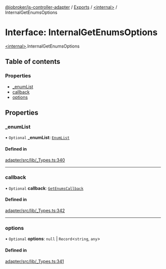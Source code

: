 [@iobroker/js-controller-adapter](../README.md) / [Exports](../modules.md) / [\<internal\>](../modules/internal_.md) / InternalGetEnumsOptions

# Interface: InternalGetEnumsOptions

[\<internal\>](../modules/internal_.md).InternalGetEnumsOptions

## Table of contents

### Properties

- [\_enumList](internal_.InternalGetEnumsOptions.md#_enumlist)
- [callback](internal_.InternalGetEnumsOptions.md#callback)
- [options](internal_.InternalGetEnumsOptions.md#options)

## Properties

### \_enumList

• `Optional` **\_enumList**: [`EnumList`](../modules/internal_.md#enumlist)

#### Defined in

[adapter/src/lib/_Types.ts:340](https://github.com/ioBroker/ioBroker.js-controller/blob/91a2303a/packages/adapter/src/lib/_Types.ts#L340)

___

### callback

• `Optional` **callback**: [`GetEnumsCallback`](../modules/internal_.md#getenumscallback)

#### Defined in

[adapter/src/lib/_Types.ts:342](https://github.com/ioBroker/ioBroker.js-controller/blob/91a2303a/packages/adapter/src/lib/_Types.ts#L342)

___

### options

• `Optional` **options**: ``null`` \| `Record`\<`string`, `any`\>

#### Defined in

[adapter/src/lib/_Types.ts:341](https://github.com/ioBroker/ioBroker.js-controller/blob/91a2303a/packages/adapter/src/lib/_Types.ts#L341)
